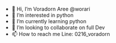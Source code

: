 - 👋 Hi, I’m Voradorn Aree @worari
- 👀 I’m interested in python 
- 🌱 I’m currently learning python
- 💞️ I’m looking to collaborate on full Dev
- 📫 How to reach me Line: 0216_voradorn

<!---
worari/worari is a ✨ special ✨ repository because its `README.md` (this file) appears on your GitHub profile.
You can click the Preview link to take a look at your changes.
--->
